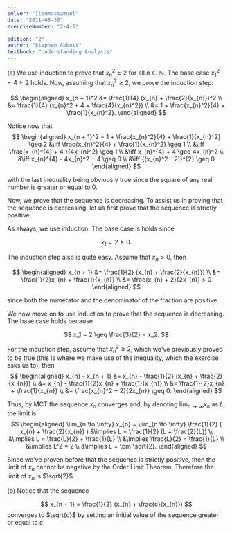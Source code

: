 ```yaml
---
solver: "Ileumassamuel"
date: "2021-08-30"
exerciseNumber: "2-4-5"

edition: "2"
author: "Stephen Abbott"
textbook: "Understanding Analysis"
---
```


(a) We use induction to prove that $x_{n}^2 \geq 2$ for all $n \in
\mathbb{N}$. The base case $x_1^2 = 4 \geq 2$ holds.
Now, assuming that $x_{n}^2 \geq 2$, we prove the induction step:

$$
\begin{aligned}
x_{n + 1}^2 
&= \frac{1}{4} (x_{n} + \frac{2}{x_{n}})^2 \\
&= \frac{1}{4} (x_{n}^2 + 4 + \frac{4}{x_{n}^2}) \\
&= 1 + \frac{x_{n}^2}{4} + \frac{1}{x_{n}^2}.
\end{aligned}
$$


Notice now that 
$$
\begin{aligned}
x_{n + 1}^2 
= 1 + \frac{x_{n}^2}{4} + \frac{1}{x_{n}^2} \geq 2
&\iff \frac{x_{n}^2}{4} + \frac{1}{x_{n}^2} \geq 1 \\
&\iff \frac{x_{n}^{4} + 4 }{4x_{n}^2} \geq 1 \\
&\iff x_{n}^{4} + 4 \geq 4x_{n}^2 \\
&\iff x_{n}^{4} - 4x_{n}^2 + 4 \geq 0 \\
&\iff {(x_{n}^2 - 2)}^{2} \geq 0
\end{aligned}
$$


with the last inequality being obviously true since the square of
any real number is greater or equal to 0.

Now, we prove that the sequence is decreasing. To assist us in
proving that the sequence is decreasing, let us first prove that the
sequence is strictly positive.

As always, we use induction. The base case is holds since

$$
x_1 = 2 > 0.
$$


The induction step also is quite easy. Assume that $x_{n} > 0$, then

$$
\begin{aligned}
x_{n + 1} 
&= \frac{1}{2} (x_{n} + \frac{2}{x_{n}}) \\
&= \frac{1}{2}x_{n} + \frac{1}{x_{n}} \\
&= \frac{x_{n} + 2}{2x_{n}} > 0
\end{aligned}
$$


since both the numerator and the denominator of the fraction are
positive.

We now move on to use induction to prove that the sequence is
decreasing. The base case holds because

$$
x_1 = 2 \geq \frac{3}{2} = x_2.
$$


For the induction step, assume that $x_{n}^2 \geq 2$, which we've
previously proved to be true (this is where we make use of the
inequality, which the exercise asks us to), then 
$$
\begin{aligned}
x_{n} - x_{n + 1}
&= x_{n} - \frac{1}{2} (x_{n} + \frac{2}{x_{n}}) \\
&= x_{n} - \frac{1}{2}x_{n} + \frac{1}{x_{n}} \\
&= \frac{1}{2}x_{n} + \frac{1}{x_{n}} \\
&= \frac{x_{n}^2 + 2}{2x_{n}} \geq 0.
\end{aligned}
$$


Thus, by MCT the sequence $x_{n}$ converges and, by denoting
$\lim_{n \to \infty} x_{n}$ as $L$, the limit is 
$$
\begin{aligned}
\lim_{n \to \infty} x_{n} = \lim_{n \to \infty}
\frac{1}{2} ( x_{n} + \frac{2}{x_{n}} )
&\implies L = \frac{1}{2} (L + \frac{2}{L}) \\
&\implies L = \frac{L}{2} + \frac{1}{L} \\
&\implies \frac{L}{2} = \frac{1}{L} \\
&\implies L^2 = 2 \\
&\implies L = \pm \sqrt{2}.
\end{aligned}
$$


Since we've proven before that the sequence is strictly positive,
then the limit of $x_{n}$ cannot be negative by the Order Limit
Theorem. Therefore the limit of $x_{n}$ is $\sqrt{2}$.

(b) Notice that the sequence

$$
x_{n + 1} = \frac{1}{2} (x_{n} + \frac{c}{x_{n}})
$$
converges to
$\sqrt{c}$ by setting an initial value of the sequence greater or
equal to $c$.
